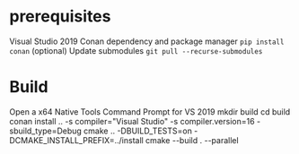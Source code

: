 # prerequisites
Visual Studio 2019
Conan dependency and package manager `pip install conan`
(optional) Update submodules `git pull --recurse-submodules`


# Build
Open a x64 Native Tools Command Prompt for VS 2019
mkdir build
cd build
conan install .. -s compiler="Visual Studio" -s compiler.version=16 -sbuild_type=Debug
cmake .. -DBUILD_TESTS=on -DCMAKE_INSTALL_PREFIX=../install
cmake --build . --parallel
